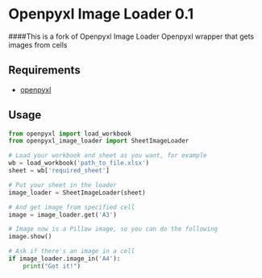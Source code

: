 # Openpyxl Image Loader 0.1

####This is a fork of Openpyxl Image Loader
Openpyxl wrapper that gets images from cells

## Requirements

- [openpyxl](https://pypi.org/project/openpyxl/)

## Usage

```python
from openpyxl import load_workbook
from openpyxl_image_loader import SheetImageLoader

# Load your workbook and sheet as you want, for example
wb = load_workbook('path_to_file.xlsx')
sheet = wb['required_sheet']

# Put your sheet in the loader
image_loader = SheetImageLoader(sheet)

# And get image from specified cell
image = image_loader.get('A3')

# Image now is a Pillow image, so you can do the following
image.show()

# Ask if there's an image in a cell
if image_loader.image_in('A4'):
    print("Got it!")

```
